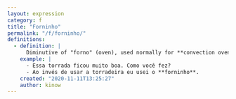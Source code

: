 ```yaml
---
layout: expression
category: f
title: "Forninho"
permalink: "/f/forninho/"
definitions:
  - definition: |
      Diminutive of "forno" (oven), used normally for **convection ovens**.
    example: |
      - Essa torrada ficou muito boa. Como você fez?
      - Ao invés de usar a torradeira eu usei o **forninho**.
    created: "2020-11-11T13:25:27"
    author: kinow
---
```

